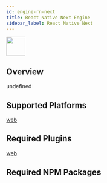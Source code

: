 ```yaml
---
id: engine-rn-next
title: React Native Next Engine
sidebar_label: React Native Next
---
```


<img src="https://renative.org/img/ic_engine.png" width=50 height=50 />

<!--AUTO_GENERATED_START-->


## Overview

undefined

## Supported Platforms

[web](platform-web.md)

## Required Plugins

[web](plugins#web)

## Required NPM Packages






<!--AUTO_GENERATED_END-->
